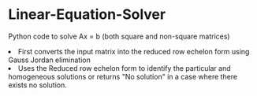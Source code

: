 # Linear-Equation-Solver

Python code to solve Ax = b (both square and non-square matrices)
  
 <li> First converts the input matrix into the reduced row echelon form using Gauss Jordan elimination 
 <li> Uses the Reduced row echelon form to identify the particular and homogeneous solutions or returns "No solution" in a case where there exists no solution.

